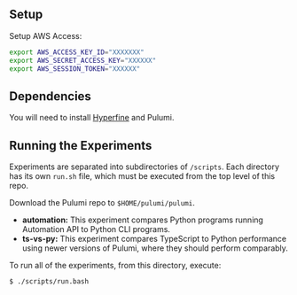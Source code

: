 ## Setup

Setup AWS Access:

```bash
export AWS_ACCESS_KEY_ID="XXXXXXX"
export AWS_SECRET_ACCESS_KEY="XXXXXX"
export AWS_SESSION_TOKEN="XXXXXX"
```

## Dependencies

You will need to install [Hyperfine](https://github.com/sharkdp/hyperfine) and Pulumi.

## Running the Experiments

Experiments are separated into subdirectories of `/scripts`. Each directory has its own `run.sh` file, which must be executed from the top level of this repo.

Download the Pulumi repo to `$HOME/pulumi/pulumi`.

* __automation:__ This experiment compares Python programs running Automation API to Python CLI programs.
* __ts-vs-py:__ This experiment compares TypeScript to Python performance using newer versions of Pulumi, where they should perform comparably.

To run all of the experiments, from this directory, execute:

```bash
$ ./scripts/run.bash
```

